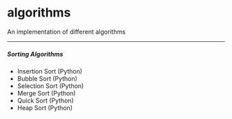 algorithms
==========

An implementation of different algorithms

---

##### Sorting Algorithms
* Insertion Sort (Python)
* Bubble Sort (Python)
* Selection Sort (Python)
* Merge Sort (Python)
* Quick Sort (Python)
* Heap Sort (Python)
